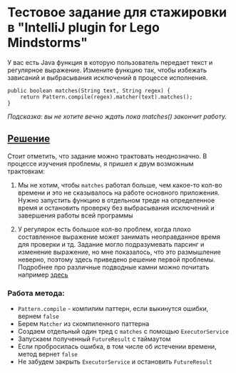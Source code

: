 # Тестовое задание для стажировки в "IntelliJ plugin for Lego Mindstorms"

У вас есть Java функция в которую пользователь передает текст и регулярное выражение. Измените
функцию так, чтобы избежать зависаний и выбрасывания исключений в процессе исполнения.

```
public boolean matches(String text, String regex) {
    return Pattern.compile(regex).matcher(text).matches();
}
```

*Подсказка: вы не хотите вечно ждать пока matches() закончит работу.*

## [Решение](MatchesProblem.java)

Стоит отметить, что задание можно трактовать неоднозначно. В процессе изучения проблемы, я пришел к
двум возможным трактовкам:

1. Мы не хотим, чтобы `matches` работал больше, чем какое-то кол-во времени и это не сказывалось 
   на работе основного приложения. Нужно запустить функцию в отдельном треде на определенное 
   время и остановить проверку без выбрасывания исключений и завершения работы всей программы
   
2. У регулярок есть большое кол-во проблем, когда плохо составленное выражение может занимать 
   неоправданное время для проверки и тд. Задание могло подразумевать парсинг и изменение 
   выражение, но мне показалось, что это размышление неверно, поэтому здесь приведено решение 
   первой проблемы. \
   Подробнее про различные подводные камни можно почитать например 
   [здесь](http://www.regular-expressions.info/catastrophic.html)
   
### Работа метода:
* `Pattern.compile` - компилим паттерн, если выкинутся ошибки, вернем `false`
* Берем `Matcher` из скомпиленного паттерна
* Создаем отдельный один тред с `matches` с помощью `ExecutorService`
* Запускаем полученный `FutureResult` с таймаутом
* Если пробросилась ошибка, в том числе об истечении времени, метод вернет `false`
* Не забудем закрыть `ExecutorService` и остановить `FutureResult`